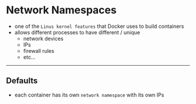 # Network Namespaces

- one of the `Linus kernel features` that Docker uses to build containers
- allows different processes to have different / unique
    - network devices
    - IPs
    - firewall rules
    - etc...

---

## Defaults

- each container has its own `network namespace` with its own IPs
